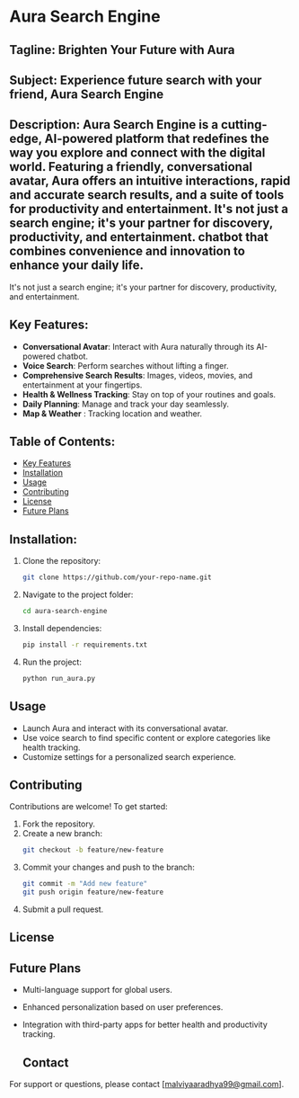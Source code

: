 # Aura Search Engine

## Tagline: Brighten Your Future with Aura

## Subject: Experience future search with your friend, Aura Search Engine

## Description: Aura Search Engine is a cutting-edge, AI-powered platform that redefines the way you explore and connect with the digital world. Featuring a friendly, conversational avatar, Aura offers an intuitive  interactions, rapid and accurate search results, and a suite of tools for productivity and entertainment. It's not just a search engine; it's your partner for discovery, productivity, and entertainment. chatbot that combines convenience and innovation to enhance your daily life.


It's not just a search engine; it's your partner for discovery, productivity, and entertainment.

## Key Features:

- **Conversational Avatar**: Interact with Aura naturally through its AI-powered chatbot.
- **Voice Search**: Perform searches without lifting a finger.
- **Comprehensive Search Results**: Images, videos, movies, and entertainment at your fingertips.
- **Health & Wellness Tracking**: Stay on top of your routines and goals.
- **Daily Planning**: Manage and track your day seamlessly.
- **Map & Weather** : Tracking location and weather.


## Table of Contents:

- [Key Features](#key-features)
- [Installation](#installation)
- [Usage](#usage)
- [Contributing](#contributing)
- [License](#license)
- [Future Plans](#future-plans)


## Installation:

1. Clone the repository:
    ```bash
    git clone https://github.com/your-repo-name.git  
    ```
2. Navigate to the project folder:
    ```bash
    cd aura-search-engine  
    ```
3. Install dependencies:
    ```bash
    pip install -r requirements.txt  
    ```
4. Run the project:
    ```bash
    python run_aura.py  
    ```

## Usage

- Launch Aura and interact with its conversational avatar.
- Use voice search to find specific content or explore categories like health tracking.
- Customize settings for a personalized search experience.

## Contributing

Contributions are welcome! To get started:

1. Fork the repository.
2. Create a new branch:
    ```bash
    git checkout -b feature/new-feature  
    ```
3. Commit your changes and push to the branch:
    ```bash
    git commit -m "Add new feature"  
    git push origin feature/new-feature  
    ```
4. Submit a pull request.

## License


## Future Plans

- Multi-language support for global users.
- Enhanced personalization based on user preferences.
- Integration with third-party apps for better health and productivity tracking.

  ## Contact

For support or questions, please contact [malviyaaradhya99@gmail.com].




